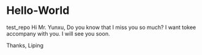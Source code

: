# Hello-World
test_repo
Hi Mr. Yunxu,
Do you know that I miss you so much? I want tokee accompany with you. I will see you soon.

Thanks,
Liping
